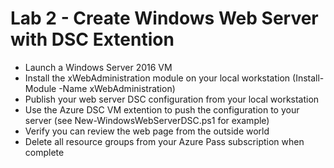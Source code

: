 # Lab 2 - Create Windows Web Server with DSC Extention

* Launch a Windows Server 2016 VM
* Install the xWebAdministration module on your local workstation (Install-Module -Name xWebAdministration)
* Publish your web server DSC configuration from your local workstation
* Use the Azure DSC VM extention to push the configuration to your server (see New-WindowsWebServerDSC.ps1 for example)
* Verify you can review the web page from the outside world
* Delete all resource groups from your Azure Pass subscription when complete
